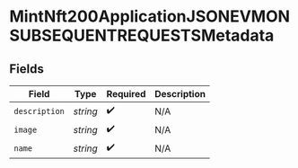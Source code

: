 # MintNft200ApplicationJSONEVMONSUBSEQUENTREQUESTSMetadata


## Fields

| Field              | Type               | Required           | Description        |
| ------------------ | ------------------ | ------------------ | ------------------ |
| `description`      | *string*           | :heavy_check_mark: | N/A                |
| `image`            | *string*           | :heavy_check_mark: | N/A                |
| `name`             | *string*           | :heavy_check_mark: | N/A                |